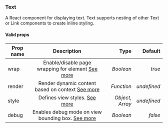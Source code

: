 ### Text

A React component for displaying text. Text supports nesting of other Text or Link components to create inline styling.

#### Valid props

| Prop name   | Description                                                            |  Type             |   Default   |
| ----------- |:----------------------------------------------------------------------:| -----------------:| -----------:|
| wrap        | Enable/disable page wrapping for element [See more](#page-wrapping)    | *Boolean*         | _true_      |
| render      | Render dynamic content based on context [See more](#rendering-dynamic-content)     | *Function*        | _undefined_ |
| style       | Defines view styles. [See more](#styling)                              | *Object*, *Array* | _undefined_ |
| debug       | Enables debug mode on view bounding box. [See more](#debugging)        | *Boolean*         | _false_     |
